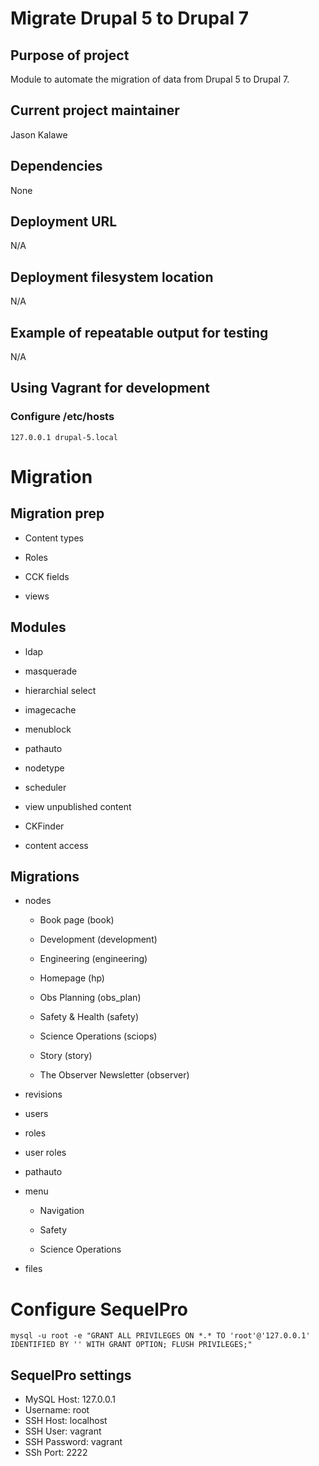 # Migrate Drupal 5 to Drupal 7

## Purpose of project

Module to automate the migration of data from Drupal 5 to Drupal 7.

## Current project maintainer

Jason Kalawe

## Dependencies

None

## Deployment URL

N/A

## Deployment filesystem location

N/A

## Example of repeatable output for testing

N/A

## Using Vagrant for development

### Configure /etc/hosts

```
127.0.0.1 drupal-5.local
```


# Migration

## Migration prep

+ Content types

+ Roles

+ CCK fields

+ views

## Modules

+ ldap

+ masquerade

+ hierarchial select

+ imagecache

+ menublock

+ pathauto

+ nodetype

+ scheduler

+ view unpublished content

+ CKFinder

+ content access

## Migrations

+ nodes

  + Book page (book)

  + Development (development)

  + Engineering (engineering)

  + Homepage (hp)

  + Obs Planning (obs_plan)

  + Safety & Health (safety)

  + Science Operations (sciops)

  + Story (story)

  + The Observer Newsletter (observer)

+ revisions

+ users 

+ roles

+ user roles

+ pathauto

+ menu

  + Navigation

  + Safety

  + Science Operations

+ files

# Configure SequelPro

```
mysql -u root -e "GRANT ALL PRIVILEGES ON *.* TO 'root'@'127.0.0.1' IDENTIFIED BY '' WITH GRANT OPTION; FLUSH PRIVILEGES;"
```

## SequelPro settings

+ MySQL Host: 127.0.0.1
+ Username: root
+ SSH Host: localhost
+ SSH User: vagrant
+ SSH Password: vagrant
+ SSh Port: 2222

